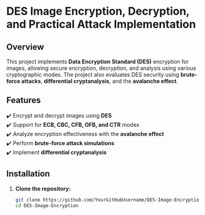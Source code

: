 # DES Image Encryption, Decryption, and Practical Attack Implementation

## **Overview**
This project implements **Data Encryption Standard (DES)** encryption for images, allowing secure encryption, decryption, and analysis using various cryptographic modes. The project also evaluates DES security using **brute-force attacks**, **differential cryptanalysis**, and the **avalanche effect**.

## **Features**
✔️ Encrypt and decrypt images using **DES**  
✔️ Support for **ECB, CBC, CFB, OFB, and CTR** modes  
✔️ Analyze encryption effectiveness with the **avalanche effect**  
✔️ Perform **brute-force attack simulations**  
✔️ Implement **differential cryptanalysis**  

## **Installation**
1. **Clone the repository:**
   ```bash
   git clone https://github.com/YourGitHubUsername/DES-Image-Encryption.git
   cd DES-Image-Encryption

